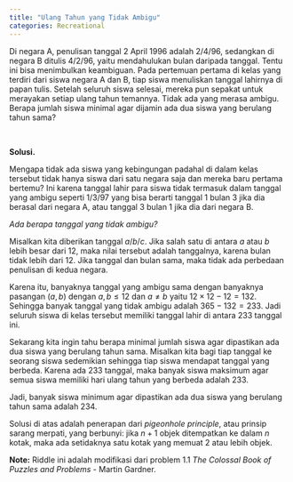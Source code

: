 ```yaml
---
title: "Ulang Tahun yang Tidak Ambigu"
categories: Recreational
---
```


Di negara A, penulisan tanggal $2$ April $1996$ adalah $2/4/96$, sedangkan di negara B ditulis $4/2/96$, yaitu mendahulukan bulan daripada tanggal. Tentu ini bisa menimbulkan keambiguan. Pada pertemuan pertama di kelas yang terdiri dari siswa negara A dan B, tiap siswa menuliskan tanggal lahirnya di papan tulis. Setelah seluruh siswa selesai, mereka pun sepakat untuk merayakan setiap ulang tahun temannya. Tidak ada yang merasa ambigu. Berapa jumlah siswa minimal agar dijamin ada dua siswa yang berulang tahun sama?<!--more-->

&nbsp;

__Solusi.__

Mengapa tidak ada siswa yang kebingungan padahal di dalam kelas tersebut tidak hanya siswa dari satu negara saja dan mereka baru pertama bertemu? Ini karena tanggal lahir para siswa tidak termasuk dalam tanggal yang ambigu seperti $1/3/97$ yang bisa berarti tanggal $1$ bulan $3$ jika dia berasal dari negara A, atau tanggal $3$ bulan $1$ jika dia dari negara B.

_Ada berapa tanggal yang tidak ambigu?_

Misalkan kita diberikan tanggal $a/b/c$. Jika salah satu di antara $a$ atau $b$ lebih besar dari $12$, maka nilai tersebut adalah tanggalnya, karena bulan tidak lebih dari $12$. Jika tanggal dan bulan sama, maka tidak ada perbedaan penulisan di kedua negara.

Karena itu, banyaknya tanggal yang ambigu sama dengan banyaknya pasangan $(a, b)$ dengan $a, b\leq 12$ dan $a\neq b$ yaitu $12 \times 12 − 12 = 132$. Sehingga banyak tanggal yang tidak ambigu adalah $365−132 = 233$. Jadi seluruh siswa di kelas tersebut memiliki tanggal lahir di antara $233$ tanggal ini.

Sekarang kita ingin tahu berapa minimal jumlah siswa agar dipastikan ada dua siswa yang berulang tahun sama. Misalkan kita bagi tiap tanggal ke seorang siswa sedemikian sehingga tiap siswa mendapat tanggal yang berbeda. Karena ada $233$ tanggal, maka banyak siswa maksimum agar semua siswa memiliki hari ulang tahun yang berbeda adalah $233$.

Jadi, banyak siswa minimum agar dipastikan ada dua siswa yang berulang tahun sama adalah $234$.

Solusi di atas adalah penerapan dari _pigeonhole principle_, atau prinsip sarang merpati, yang berbunyi: jika $n + 1$ objek ditempatkan ke dalam $n$ kotak, maka ada setidaknya satu kotak yang memuat $2$ atau lebih objek.

__Note:__ Riddle ini adalah modifikasi dari problem $1.1$ _The Colossal Book of Puzzles and Problems_ - Martin Gardner.